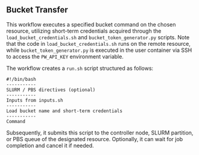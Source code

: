 ## Bucket Transfer
This workflow executes a specified bucket command on the chosen resource, utilizing short-term credentials acquired through the `load_bucket_credentials.sh` and `bucket_token_generator.py` scripts. Note that the code in `load_bucket_credentials.sh` runs on the remote resource, while `bucket_token_generator.py` is executed in the user container via SSH to access the `PW_API_KEY` environment variable.

The workflow creates a `run.sh` script structured as follows:
```
#!/bin/bash
-----------
SLURM / PBS directives (optional)
-----------
Inputs from inputs.sh
-----------
Load bucket name and short-term credentials
-----------
Command
```

Subsequently, it submits this script to the controller node, SLURM partition, or PBS queue of the designated resource. Optionally, it can wait for job completion and cancel it if needed.